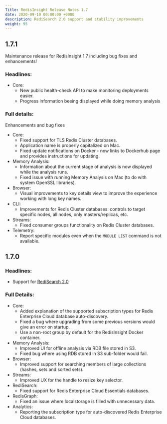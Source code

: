 ```yaml
---
Title: RedisInsight Release Notes 1.7 
date: 2020-09-10 00:00:00 +0000
description: RediSearch 2.0 support and stability improvements
weight: 95
---
```


## 1.7.1

Maintenance release for RedisInsight 1.7 including bug fixes and enhancements!

### Headlines:

- Core:
    - New public health-check API to make monitoring deployments easier.
    - Progress information beeing displayed while doing memory analysis

### Full details:

Enhancements and bug fixes
- Core:
    - Fixed support for TLS Redis Cluster databases.
    - Application name is properly capitalized on Mac.
    - Fixed update notifications on Docker - now links to Dockerhub page and provides instructions for updating.
- Memory Analysis:
    - Information about the current stage of analysis is now displayed while the analysis runs.
    - Fixed issue with running Memory Analysis on Mac (to do with system OpenSSL libraries).
- Browser:
    - Visual improvements to key details view to improve the experience working with long key names.
- CLI:
    - Improvements for Redis Cluster databases: controls to target specific nodes, all nodes, only masters/replicas, etc.
- Streams:
    - Fixed consumer groups functionality on Redis Cluster databases.
- Telemetry:
    - Report specific modules even when the `MODULE LIST` command is not available.

## 1.7.0

### Headlines:

- Support for [RediSearch 2.0](https://redislabs.com/blog/introducing-redisearch-2-0/)

### Full Details:

- Core:
    - Added explanation of the supported subscription types for Redis Enterprise Cloud database auto-discovery.
    - Fixed a bug where upgrading from some previous versions would give an error on startup.
    - Use a non-root group by default for the RedisInsight Docker container.
- Memory Analysis:
    - Improved UI for offline analysis via RDB file stored in S3.
    - Fixed bug where using RDB stored in S3 sub-folder would fail.
- Browser:
    - Improved support for searching members of large collections (hashes, sets and sorted sets).
- Streams:
    - Improved UX for the handle to resize key selector.
- RediSearch:
    - Fixed support for Redis Enterprise Cloud Essentials databases.
- RedisGraph:
    - Fixed an issue where localstorage is filled with unnecessary data.
- Analytics:
    - Reporting the subscription type for auto-discovered Redis Enterprise Cloud databases.
